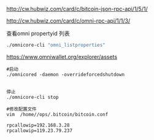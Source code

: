 
http://cw.hubwiz.com/card/c/bitcoin-json-rpc-api/1/5/1/


http://cw.hubwiz.com/card/c/omni-rpc-api/1/1/3/

查看omni propertyid 列表

```sh
./omnicore-cli "omni_listproperties" 
```

<https://www.omniwallet.org/explorer/assets>



```shell
#启动
./omnicored -daemon -overrideforcedshutdown


停止
./omnicore-cli stop

#修改配置文件
vim  /home//ops/.bitcoin/bitcoin.conf

rpcallowip=192.168.3.28
rpcallowip=119.23.79.237
```






